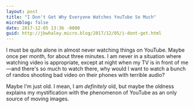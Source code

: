 ```yaml
---
layout: post
title: "I Don't Get Why Everyone Watches YouTube So Much"
microblog: false
date: 2017-12-05 13:36 -0800
guid: http://jbwhaley.micro.blog/2017/12/05/i-dont-get.html
---
```

I must be quite alone in almost never watching things on YouTube. Maybe once per month, for about three minutes. I am never in a situation where watching video is appropriate, except at night when my TV is in front of me—and there's so much to watch there, why would I want to watch a bunch of randos shooting bad video on their phones with terrible audio? 

Maybe I'm just old. I mean, I am *definitely* old, but maybe the oldness explains my mystification with the phenomenon of YouTube as an only source of moving images. 
